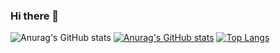 ### Hi there 👋
![Anurag's GitHub stats](https://github-readme-stats.vercel.app/api?username=Scarlet-2&theme=dark&show_icons=true)
[![Anurag's GitHub stats](https://github-readme-stats.vercel.app/api?username=Scarlet-2)](https://github.com/anuraghazra/github-readme-stats)
[![Top Langs](https://github-readme-stats.vercel.app/api/top-langs/?username=Scarlet-2&layout=compact-&theme=dark&show_icons=true)](https://github.com/anuraghazra/github-readme-stats)
